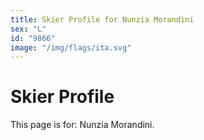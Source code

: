 ```yaml
---
title: Skier Profile for Nunzia Morandini
sex: "L"
id: "9866"
image: "/img/flags/ita.svg" 
---
```


# Skier Profile

This page is for: Nunzia Morandini.
    